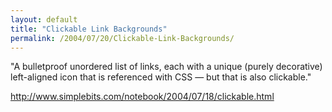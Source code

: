 ```yaml
---
layout: default
title: "Clickable Link Backgrounds"
permalink: /2004/07/20/Clickable-Link-Backgrounds/
---
```


<p>&quot;A bulletproof unordered list of links, each with a unique (purely decorative) left-aligned icon that is referenced with CSS &mdash; but that is also clickable.&quot;</p>
<p><a target="_blank" href="http://www.simplebits.com/notebook/2004/07/18/clickable.html">http://www.simplebits.com/notebook/2004/07/18/clickable.html</a></p>